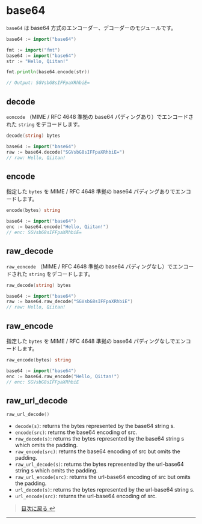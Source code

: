# base64

`base64` は base64 方式のエンコーダー、デコーダーのモジュールです。

```go
base64 := import("base64")
```

```go
fmt := import("fmt")
base64 := import("base64")
str := "Hello, Qiitan!"

fmt.println(base64.encode(str))

// Output: SGVsbG8sIFFpaXRhbiE=
```

## decode

`eoncode` （MIME / RFC 4648 準拠の base64 パディングあり）でエンコードされた `string` をデコードします。

```go
decode(string) bytes
```

```go
base64 := import("base64")
raw := base64.decode("SGVsbG8sIFFpaXRhbiE=")
// raw: Hello, Qiitan!
```

## encode

指定した `bytes` を MIME / RFC 4648 準拠の base64 パディングありでエンコードします。

```go
encode(bytes) string
```

```go
base64 := import("base64")
enc := base64.encode("Hello, Qiitan!")
// enc: SGVsbG8sIFFpaXRhbiE=
```

## raw_decode

`raw_eoncode` （MIME / RFC 4648 準拠の base64 パディングなし）でエンコードされた `string` をデコードします。

```go
raw_decode(string) bytes
```

```go
base64 := import("base64")
raw := base64.raw_decode("SGVsbG8sIFFpaXRhbiE")
// raw: Hello, Qiitan!
```

## raw_encode

指定した `bytes` を MIME / RFC 4648 準拠の base64 パディングなしでエンコードします。

```go
raw_encode(bytes) string
```

```go
base64 := import("base64")
enc := base64.raw_encode("Hello, Qiitan!")
// enc: SGVsbG8sIFFpaXRhbiE
```

## raw_url_decode

```go
raw_url_decode()
```

- `decode(s)`: returns the bytes represented by the base64 string s.
- `encode(src)`: returns the base64 encoding of src.
- `raw_decode(s)`: returns the bytes represented by the base64 string s which omits the padding.
- `raw_encode(src)`: returns the base64 encoding of src but omits the padding.
- `raw_url_decode(s)`: returns the bytes represented by the url-base64 string s which omits the padding.
- `raw_url_encode(src)`: returns the url-base64 encoding of src but omits the padding.
- `url_decode(s)`: returns the bytes represented by the url-base64 string s.
- `url_encode(src)`: returns the url-base64 encoding of src.

> [目次に戻る ↩️](../README.md)

---
